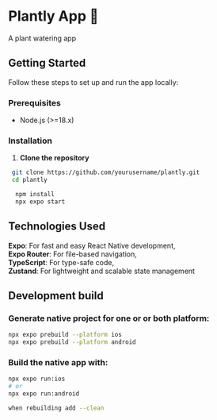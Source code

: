# Plantly App 🌱

A plant watering app

## Getting Started

Follow these steps to set up and run the app locally:

### Prerequisites

- Node.js (>=18.x)

### Installation

1. **Clone the repository**

```bash
 git clone https://github.com/yourusername/plantly.git
 cd plantly

```

```bash
  npm install
  npx expo start
```

## Technologies Used

**Expo**: For fast and easy React Native development,<br>
**Expo Router**: For file-based navigation,<br>
**TypeScript**: For type-safe code,<br>
**Zustand**: For lightweight and scalable state management

## Development build

### Generate native project for one or or both platform: 
```bash
npx expo prebuild --platform ios
npx expo prebuild --platform android
```

### Build the native app with:

```bash
npx expo run:ios
# or
npx expo run:android

when rebuilding add --clean
```
